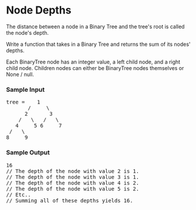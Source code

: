 # Node Depths

<div class="html">
<p>
  The distance between a node in a Binary Tree and the tree's root is called the
  node's depth.
</p>
<p>
  Write a function that takes in a Binary Tree and returns the sum of its nodes'
  depths.
</p>
<p>
  Each <span>BinaryTree</span> node has an integer <span>value</span>, a
  <span>left</span> child node, and a <span>right</span> child node. Children
  nodes can either be <span>BinaryTree</span> nodes themselves or
  <span>None</span> / <span>null</span>.
</p>
<h3>Sample Input</h3>
<pre><span class="CodeEditor-promptParameter">tree</span> =    1
       /     \
      2       3
    /   \   /   \
   4     5 6     7
 /   \
8     9
</pre>
<h3>Sample Output</h3>
<pre>16
<span class="CodeEditor-promptComment">// The depth of the node with value 2 is 1.</span>
<span class="CodeEditor-promptComment">// The depth of the node with value 3 is 1.</span>
<span class="CodeEditor-promptComment">// The depth of the node with value 4 is 2.</span>
<span class="CodeEditor-promptComment">// The depth of the node with value 5 is 2.</span>
<span class="CodeEditor-promptComment">// Etc..</span>
<span class="CodeEditor-promptComment">// Summing all of these depths yields 16.</span>
</pre>
</div>
